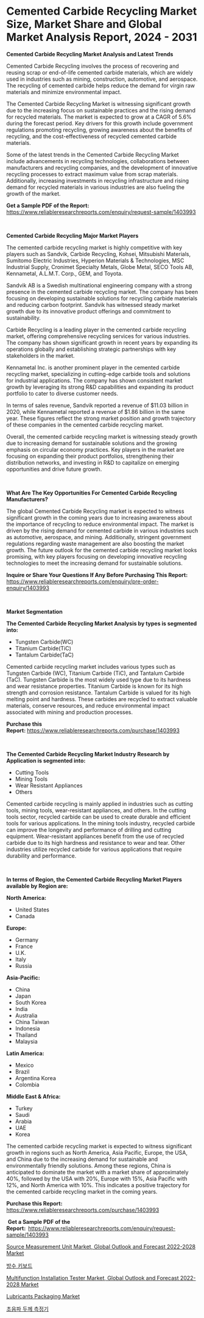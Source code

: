 <p><h1>Cemented Carbide Recycling Market Size, Market Share and Global Market Analysis Report, 2024 - 2031</h1></p><p><strong>Cemented Carbide Recycling Market Analysis and Latest Trends</strong></p>
<p><p>Cemented Carbide Recycling involves the process of recovering and reusing scrap or end-of-life cemented carbide materials, which are widely used in industries such as mining, construction, automotive, and aerospace. The recycling of cemented carbide helps reduce the demand for virgin raw materials and minimize environmental impact.</p><p>The Cemented Carbide Recycling Market is witnessing significant growth due to the increasing focus on sustainable practices and the rising demand for recycled materials. The market is expected to grow at a CAGR of 5.6% during the forecast period. Key drivers for this growth include government regulations promoting recycling, growing awareness about the benefits of recycling, and the cost-effectiveness of recycled cemented carbide materials.</p><p>Some of the latest trends in the Cemented Carbide Recycling Market include advancements in recycling technologies, collaborations between manufacturers and recycling companies, and the development of innovative recycling processes to extract maximum value from scrap materials. Additionally, increasing investments in recycling infrastructure and rising demand for recycled materials in various industries are also fueling the growth of the market.</p></p>
<p><strong>Get a Sample PDF of the Report:&nbsp;</strong> <a href="https://www.reliableresearchreports.com/enquiry/request-sample/1403993">https://www.reliableresearchreports.com/enquiry/request-sample/1403993</a></p>
<p>&nbsp;</p>
<p><strong>Cemented Carbide Recycling Major Market Players</strong></p>
<p><p>The cemented carbide recycling market is highly competitive with key players such as Sandvik, Carbide Recycling, Kohsei, Mitsubishi Materials, Sumitomo Electric Industries, Hyperion Materials & Technologies, MSC Industrial Supply, Cronimet Specialty Metals, Globe Metal, SECO Tools AB, Kennametal, A.L.M.T. Corp., GEM, and Toyota.</p><p>Sandvik AB is a Swedish multinational engineering company with a strong presence in the cemented carbide recycling market. The company has been focusing on developing sustainable solutions for recycling carbide materials and reducing carbon footprint. Sandvik has witnessed steady market growth due to its innovative product offerings and commitment to sustainability.</p><p>Carbide Recycling is a leading player in the cemented carbide recycling market, offering comprehensive recycling services for various industries. The company has shown significant growth in recent years by expanding its operations globally and establishing strategic partnerships with key stakeholders in the market.</p><p>Kennametal Inc. is another prominent player in the cemented carbide recycling market, specializing in cutting-edge carbide tools and solutions for industrial applications. The company has shown consistent market growth by leveraging its strong R&D capabilities and expanding its product portfolio to cater to diverse customer needs.</p><p>In terms of sales revenue, Sandvik reported a revenue of $11.03 billion in 2020, while Kennametal reported a revenue of $1.86 billion in the same year. These figures reflect the strong market position and growth trajectory of these companies in the cemented carbide recycling market.</p><p>Overall, the cemented carbide recycling market is witnessing steady growth due to increasing demand for sustainable solutions and the growing emphasis on circular economy practices. Key players in the market are focusing on expanding their product portfolios, strengthening their distribution networks, and investing in R&D to capitalize on emerging opportunities and drive future growth.</p></p>
<p>&nbsp;</p>
<p><strong>What Are The Key Opportunities For Cemented Carbide Recycling Manufacturers?</strong></p>
<p><p>The global Cemented Carbide Recycling market is expected to witness significant growth in the coming years due to increasing awareness about the importance of recycling to reduce environmental impact. The market is driven by the rising demand for cemented carbide in various industries such as automotive, aerospace, and mining. Additionally, stringent government regulations regarding waste management are also boosting the market growth. The future outlook for the cemented carbide recycling market looks promising, with key players focusing on developing innovative recycling technologies to meet the increasing demand for sustainable solutions.</p></p>
<p><strong>Inquire or Share Your Questions If Any Before Purchasing This Report:</strong> <a href="https://www.reliableresearchreports.com/enquiry/pre-order-enquiry/1403993">https://www.reliableresearchreports.com/enquiry/pre-order-enquiry/1403993</a></p>
<p>&nbsp;</p>
<p><strong>Market Segmentation</strong></p>
<p><strong>The Cemented Carbide Recycling Market Analysis by types is segmented into:</strong></p>
<p><ul><li>Tungsten Carbide(WC)</li><li>Titanium Carbide(TiC)</li><li>Tantalum Carbide(TaC)</li></ul></p>
<p><p>Cemented carbide recycling market includes various types such as Tungsten Carbide (WC), Titanium Carbide (TiC), and Tantalum Carbide (TaC). Tungsten Carbide is the most widely used type due to its hardness and wear resistance properties. Titanium Carbide is known for its high strength and corrosion resistance. Tantalum Carbide is valued for its high melting point and hardness. These carbides are recycled to extract valuable materials, conserve resources, and reduce environmental impact associated with mining and production processes.</p></p>
<p><strong>Purchase this Report:&nbsp;</strong><a href="https://www.reliableresearchreports.com/purchase/1403993">https://www.reliableresearchreports.com/purchase/1403993</a></p>
<p>&nbsp;</p>
<p><strong>The Cemented Carbide Recycling Market Industry Research by Application is segmented into:</strong></p>
<p><ul><li>Cutting Tools</li><li>Mining Tools</li><li>Wear Resistant Appliances</li><li>Others</li></ul></p>
<p><p>Cemented carbide recycling is mainly applied in industries such as cutting tools, mining tools, wear-resistant appliances, and others. In the cutting tools sector, recycled carbide can be used to create durable and efficient tools for various applications. In the mining tools industry, recycled carbide can improve the longevity and performance of drilling and cutting equipment. Wear-resistant appliances benefit from the use of recycled carbide due to its high hardness and resistance to wear and tear. Other industries utilize recycled carbide for various applications that require durability and performance.</p></p>
<p>&nbsp;</p>
<p><strong>In terms of Region, the Cemented Carbide Recycling Market Players available by Region are:</strong></p>
<p>
    <p> <strong> North America: </strong>
        <ul>
            <li>United States</li>
            <li>Canada</li>
        </ul>
        </p> 
    <p> <strong> Europe: </strong>
        <ul>
            <li>Germany</li>
            <li>France</li>
            <li>U.K.</li>
            <li>Italy</li>
            <li>Russia</li>
        </ul>
        </p> 
    <p> <strong> Asia-Pacific: </strong>
        <ul>
            <li>China</li>
            <li>Japan</li>
            <li>South Korea</li>
            <li>India</li>
            <li>Australia</li>
            <li>China Taiwan</li>
            <li>Indonesia</li>
            <li>Thailand</li>
            <li>Malaysia</li>
        </ul>
        </p> 
    <p> <strong> Latin America: </strong>
        <ul>
            <li>Mexico</li>
            <li>Brazil</li>
            <li>Argentina Korea</li>
            <li>Colombia</li>
        </ul>
        </p> 
    <p> <strong> Middle East & Africa: </strong>
        <ul>
            <li>Turkey</li>
            <li>Saudi</li>
            <li>Arabia</li>
            <li>UAE</li>
            <li>Korea</li>
        </ul>
    </p>
    </p>
<p><p>The cemented carbide recycling market is expected to witness significant growth in regions such as North America, Asia Pacific, Europe, the USA, and China due to the increasing demand for sustainable and environmentally friendly solutions. Among these regions, China is anticipated to dominate the market with a market share of approximately 40%, followed by the USA with 20%, Europe with 15%, Asia Pacific with 12%, and North America with 10%. This indicates a positive trajectory for the cemented carbide recycling market in the coming years.</p></p>
<p><strong>Purchase this Report: </strong><a href="https://www.reliableresearchreports.com/purchase/1403993">https://www.reliableresearchreports.com/purchase/1403993</a></p>
<p>&nbsp;<strong>Get a Sample PDF of the Report:&nbsp;&nbsp;</strong><a href="https://www.reliableresearchreports.com/enquiry/request-sample/1403993">https://www.reliableresearchreports.com/enquiry/request-sample/1403993</a></p>
<p><strong></strong></p>
<p><p><a href="https://natural-crush-b99.notion.site/Source-Measurement-Unit-Market-Global-Outlook-and-Forecast-2022-2028-Market-Share-Market-New-Tren-a7b3fbe0e1224c51bac7fa95263812c0">Source Measurement Unit Market, Global Outlook and Forecast 2022-2028 Market</a></p><p><a href="https://medium.com/@jeromertyau89966/%EB%B0%A9%EC%88%98-%ED%82%A4%EB%B3%B4%EB%93%9C-%EC%8B%9C%EC%9E%A5-%ED%86%B5%EC%B0%B0-%EC%8B%9C%EC%9E%A5-%EB%8F%99%ED%96%A5-%EC%84%B1%EC%9E%A5-2024%EB%85%84%EB%B6%80%ED%84%B0-2031%EB%85%84%EA%B9%8C%EC%A7%80-%EC%98%88%EC%B8%A1%EB%90%9C-%EA%B2%83-435d9edfbf4c">방수 키보드</a></p><p><a href="https://simplistic-meeting-7ee.notion.site/Multifunction-Installation-Tester-Market-Global-Outlook-and-Forecast-2022-2028-Market-Size-Growth--fbece19eb90941819e68af040a8d234b">Multifunction Installation Tester Market, Global Outlook and Forecast 2022-2028 Market</a></p><p><a href="https://view.publitas.com/reportprime-1/lubricants-packaging-market-insights-market-players-and-forecast-till-2031/">Lubricants Packaging Market</a></p><p><a href="https://medium.com/@jeromertyau89966/%EC%B4%88%EC%9D%8C%ED%8C%8C-%EB%91%90%EA%BB%98-%EC%B8%A1%EC%A0%95%EA%B8%B0-%EC%8B%9C%EC%9E%A5-%EC%9D%B8%EC%82%AC%EC%9D%B4%ED%8A%B8-%EC%8B%9C%EC%9E%A5-%EB%8F%99%ED%96%A5-%EC%84%B1%EC%9E%A5-2024%EB%85%84%EB%B6%80%ED%84%B0-2031%EB%85%84%EA%B9%8C%EC%A7%80-%EC%98%88%EC%83%81%EB%90%A8-ec14618556e8">초음파 두께 측정기</a></p></p>